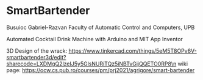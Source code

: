 # SmartBartender
Busuioc Gabriel-Razvan
Faculty of Automatic Control and Computers, UPB

Automated Cocktail Drink Machine with Arduino and MIT App Inventor

3D Design of the wrack: https://www.tinkercad.com/things/5eM5T8OPv6V-smartbartender3d/edit?sharecode=LXDMgQ2lzeIJ5y5GlsNURiTQz5iNBTvGjjQQETO0RP8\n
wiki page: https://ocw.cs.pub.ro/courses/pm/prj2021/agrigore/smart-bartender
